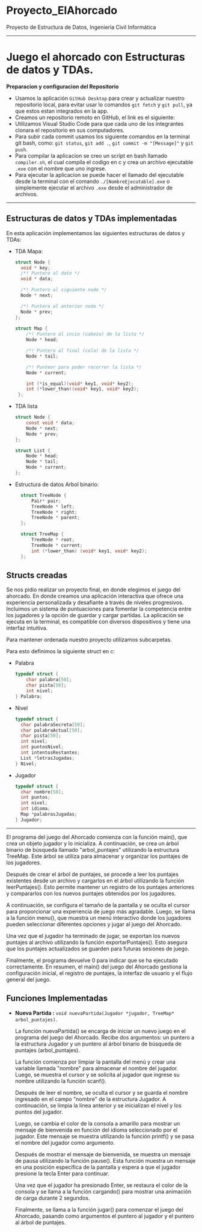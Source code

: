 # Proyecto_ElAhorcado
 Proyecto de Estructura de Datos, Ingeniería Civil Informática

---

Juego el ahorcado con Estructuras de datos y TDAs.
======

**Preparacion y configuracion del Repositorio**

*   Usamos la aplicación `GitHub Desktop` para crear y actualizar nuestro repositorio local, para evitar usar lo comandos `git fetch` y `git pull`, ya que estos estan integrados en la app.
*   Creamos un repositorio remoto en GitHub, el link es el siguiente: 
*   Utilizamos Visual Studio Code para que cada uno de los integrantes clonara el repositorio en sus computadores.
*   Para subir cada commit usamos los siguiente comandos en la terminal git bash, como: `git status`, `git add .`, `git commit -m "[Message]"` y `git push`.
*   Para compilar la aplicacion se creo un script en bash llamado `compiler.sh`, el cual compila el codigo en c y crea un archivo ejecutable `.exe` con el nombre que uno ingrese.
*   Para ejecutar la aplicacion se puede hacer el llamado del ejecutable desde la terminal con el comando `./[NombreEjecutable].exe` o simplemente ejecutar el archivo `.exe` desde el administrador de archivos.

---

Estructuras de datos y TDAs implementadas
---

En esta aplicación implementamos las siguientes estructuras de datos y TDAs:

* TDA Mapa:

  ````c
  struct Node {
    void * key;
    /*! Puntero al dato */
    void * data;

    /*! Puntero al siguiente nodo */
    Node * next;

    /*! Puntero al anterior nodo */
    Node * prev;
  };
 
  struct Map {
      /*! Puntero al incio (cabeza) de la lista */
      Node * head;
  
      /*! Puntero al final (cola) de la lista */
      Node * tail;
  
      /*! Punteor para poder recorrer la lista */
      Node * current;
  
      int (*is_equal)(void* key1, void* key2);
      int (*lower_than)(void* key1, void* key2);
   };
  ````

* TDA lista
  
  ````c
  struct Node {
      const void * data;
      Node * next;
      Node * prev;
  };

  struct List {
      Node * head;
      Node * tail;
      Node * current;
  };
  ````

* Estructura de datos Arbol binario:
  
  ````c
    struct TreeNode {
        Pair* pair;
        TreeNode * left;
        TreeNode * right;
        TreeNode * parent;
    };
  
    struct TreeMap {
        TreeNode * root;
        TreeNode * current;
        int (*lower_than) (void* key1, void* key2);
    };
    ````
  
Structs creadas
----

Se nos pidio realizar un proyecto final, en donde elegimos el juego del ahorcado. En donde creamos una aplicación interactiva que ofrece una experiencia personalizada y desafiante a través de niveles progresivos. Incluimos un sistema de puntuaciones para fomentar la competencia entre los jugadores y la opción de guardar y cargar partidas. La aplicación se ejecuta en la terminal, es compatible con diversos dispositivos y tiene una interfaz intuitiva.

Para mantener ordenada nuestro proyecto utilizamos subcarpetas.

Para esto definimos la siguiente struct en c:

* Palabra

  ````c
  typedef struct {
      char palabra[50];
      char pista[50];
      int nivel;
  } Palabra;
  ````
  
* Nivel

  ````c
  typedef struct {
    char palabraSecreta[50];
    char palabraActual[50];
    char pista[50];
    int nivel;
    int puntosNivel;
    int intentosRestantes;
    List *letrasJugadas;
  } Nivel;
  ````
  
* Jugador

  ````c
  typedef struct {
    char nombre[50];
    int puntos;
    int nivel;
    int idioma;
    Map *palabrasJugadas;
  } Jugador;
  ````

---
El programa del juego del Ahorcado comienza con la función main(), que crea un objeto jugador y lo inicializa. A continuación, se crea un árbol binario de búsqueda llamado "arbol_puntajes" utilizando la estructura TreeMap. Este árbol se utiliza para almacenar y organizar los puntajes de los jugadores.

Después de crear el árbol de puntajes, se procede a leer los puntajes existentes desde un archivo y cargarlos en el árbol utilizando la función leerPuntajes(). Esto permite mantener un registro de los puntajes anteriores y compararlos con los nuevos puntajes obtenidos por los jugadores.

A continuación, se configura el tamaño de la pantalla y se oculta el cursor para proporcionar una experiencia de juego más agradable. Luego, se llama a la función menu(), que muestra un menú interactivo donde los jugadores pueden seleccionar diferentes opciones y jugar al juego del Ahorcado.

Una vez que el jugador ha terminado de jugar, se exportan los nuevos puntajes al archivo utilizando la función exportarPuntajes(). Esto asegura que los puntajes actualizados se guarden para futuras sesiones de juego.

Finalmente, el programa devuelve 0 para indicar que se ha ejecutado correctamente. En resumen, el main() del juego del Ahorcado gestiona la configuración inicial, el registro de puntajes, la interfaz de usuario y el flujo general del juego.

Funciones Implementadas
----
- **Nueva Partida :** `void nuevaPartida(Jugador *jugador, TreeMap* arbol_puntajes)`.
  
  La función nuevaPartida() se encarga de iniciar un nuevo juego en el programa del juego del Ahorcado. Recibe dos argumentos: un puntero a la estructura Jugador y un   puntero al árbol binario de búsqueda de puntajes (arbol_puntajes).

  La función comienza por limpiar la pantalla del menú y crear una variable llamada "nombre" para almacenar el nombre del jugador. Luego, se muestra el cursor y se solicita al jugador que ingrese su nombre utilizando la función scanf().

  Después de leer el nombre, se oculta el cursor y se guarda el nombre ingresado en el campo "nombre" de la estructura Jugador. A continuación, se limpia la línea anterior y se inicializan el nivel y los puntos del jugador.

  Luego, se cambia el color de la consola a amarillo para mostrar un mensaje de bienvenida en función del idioma seleccionado por el jugador. Este mensaje se muestra utilizando la función printf() y se pasa el nombre del jugador como argumento.

  Después de mostrar el mensaje de bienvenida, se muestra un mensaje de pausa utilizando la función pause(). Esta función muestra un mensaje en una posición específica de la pantalla y espera a que el jugador presione la tecla Enter para continuar.

  Una vez que el jugador ha presionado Enter, se restaura el color de la consola y se llama a la función cargando() para mostrar una animación de carga durante 2 segundos.

  Finalmente, se llama a la función jugar() para comenzar el juego del Ahorcado, pasando como argumentos el puntero al jugador y el puntero al árbol de puntajes.
